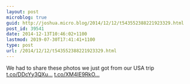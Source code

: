 ```yaml
---
layout: post
microblog: true
guid: http://joshua.micro.blog/2014/12/12/t543552388221923329.html
post_id: 39541
date: 2014-12-13T10:46:02+1100
lastmod: 2019-07-30T17:41:41+1100
type: post
url: /2014/12/12/t543552388221923329.html
---
```

We had to share these photos we just got from our USA trip [t.co/DDcYy3QXu...](http://t.co/DDcYy3QXuW) [t.co/XM4IE9RkO...](http://t.co/XM4IE9RkO3)
